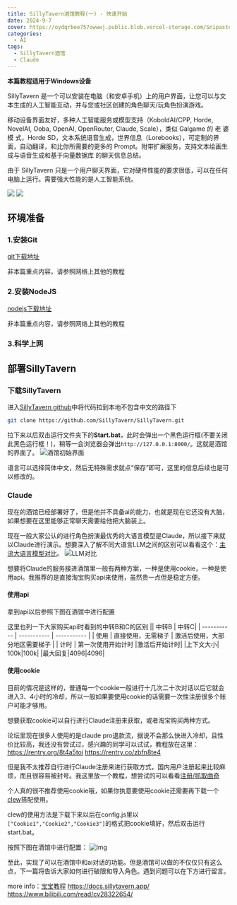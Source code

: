 ```yaml
---
title: SillyTavern酒馆教程(一) - 快速开始
date: 2024-9-7
cover: https://oydqrbee757owwwj.public.blob.vercel-storage.com/Snipaste_2024-09-07_13-48-05-SQWMYnATqu78zzoqVytrFZof5T21WC.png
categories: 
  - AI
tags: 
  - SillyTavern酒馆
  - Claude
---
```

**本篇教程适用于Windows设备**

SillyTavern 是一个可以安装在电脑（和安卓手机）上的用户界面，让您可以与文本生成的人工智能互动，并与您或社区创建的角色聊天/玩角色扮演游戏。

移动设备界面友好，多种人工智能服务或模型支持（KoboldAI/CPP, Horde, NovelAI, Ooba, OpenAI, OpenRouter, Claude, Scale），类似 Galgame 的 老 婆 模 式，Horde SD，文本系统语音生成，世界信息（Lorebooks），可定制的界面，自动翻译，和比你所需要的更多的 Prompt。附带扩展服务，支持文本绘画生成与语音生成和基于向量数据库 的聊天信息总结。

由于 SillyTavern 只是一个用户聊天界面，它对硬件性能的要求很低，可以在任何电脑上运行。需要强大性能的是人工智能系统。

![](/images/post/ai/image.png)
![](/images/post/ai/image-1.png)

## 环境准备

### 1.安装Git
[git下载地址](https://git-scm.com/downloads)

非本篇重点内容，请参照网络上其他的教程

### 2.安装NodeJS
[nodejs下载地址](https://nodejs.org/)

非本篇重点内容，请参照网络上其他的教程

### 3.科学上网

## 部署SillyTavern
### 下载SillyTavern
进入[SillyTavern github](https://github.com/SillyTavern/SillyTavern?tab=readme-ov-file)中将代码拉到本地不包含中文的路径下

``` bash
git clone https://github.com/SillyTavern/SillyTavern.git
```

拉下来以后双击运行文件夹下的**Start.bat**，此时会弹出一个黑色运行框(不要关闭此黑色运行框！)，稍等一会浏览器会弹出``http://127.0.0.1:8000/``。这就是酒馆的界面了。
![酒馆初始界面](https://oydqrbee757owwwj.public.blob.vercel-storage.com/Snipaste_2024-09-07_15-02-27-kWgoYFhLCt5riFgevG5c9N7U0UPU6F.png)

语言可以选择简体中文，然后无特殊需求就点“保存”即可，这里的信息后续也是可以修改的。

### Claude
现在的酒馆已经部署好了，但是他并不具备ai的能力，也就是现在它还没有大脑，如果想要在这里能够正常聊天需要给他把大脑装上。

现在一般大家公认的进行角色扮演最优秀的大语言模型是Claude，所以接下来就以Claude进行演示。想要深入了解不同大语言LLM之间的区别可以看看这个：[主流大语言模型对比](https://github.com/wsxqaza12/Comparison-of-LLM-Specifications?tab=readme-ov-file)。
![LLM对比](/images/post/ai/1280X1280.PNG)

想要将Claude的服务接进酒馆里一般有两种方案，一种是使用cookie，一种是使用api。我推荐的是直接淘宝购买api来使用，虽然贵一点但是稳定方便。

#### 使用api

拿到api以后参照下图在酒馆中进行配置

这里也列一下大家购买api时看到的中转B和C的区别
|| 中转B     | 中转C|
| ----------- | ----------- | ----------- |
| 使用      | 直接使用，无需梯子       | 激活后使用，大部分地区需要梯子       |
| 计时   | 第一次使用开始计时        |激活后开始计时|
|上下文大小| 100k|100k|
|最大回复|4096|4096|

#### 使用cookie
目前的情况是这样的，普通每一个cookie一般进行十几次二十次对话以后它就会进入3、4小时的冷却，所以一般如果要使用cookie的话需要一次性注册很多个账户可能才够用。

想要获取cookie可以自行进行Claude注册来获取，或者淘宝购买两种方式。

论坛里现在很多人使用的是claude pro退款流，据说不会那么快进入冷却，且性价比较高，我还没有尝试过，感兴趣的同学可以试试，教程放在这里：
https://rentry.org/8t4a5toi
https://rentry.co/zbfn8te4

但是我不太推荐自行进行Claude注册来进行获取方式，国内用户注册起来比较麻烦，而且很容易被封号。我这里放一个教程，想尝试的可以看看[注册/抓取曲奇](https://sqivg8d05rm.feishu.cn/wiki/HST5wAAxeibfzEkrCvHcIU8dnge)

个人真的很不推荐使用cookie哦，如果你执意要使用cookie还需要再下载一个[clew](https://github.com/teralomaniac/clewd?tab=readme-ov-file)搭配使用。

clew的使用方法是下载下来以后在config.js里以``["Cookie1","Cookie2","Cookie3"]``的格式把cookie填好，然后双击运行start.bat。

按照下图在酒馆中进行配置：
![img](https://oydqrbee757owwwj.public.blob.vercel-storage.com/%E5%BE%AE%E4%BF%A1%E5%9B%BE%E7%89%87_20240907153238-e2xC1aHbAkkb8z0I4CbVugOV2wLFh5.png)


至此，实现了可以在酒馆中和ai对话的功能。但是酒馆可以做的不仅仅只有这么点，下一篇将告诉大家如何进行破限和导入角色。遇到问题可以在下方进行留言。

more info：[宝宝教程](https://sqivg8d05rm.feishu.cn/wiki/BBocw85QTiA8EXkNcUZcT2pCnIe)
https://docs.sillytavern.app/
https://www.bilibili.com/read/cv28322654/